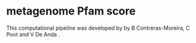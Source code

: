# metagenome Pfam score

This computational pipeline was developed by by B Contreras-Moreira, C Poot and V De Anda .  